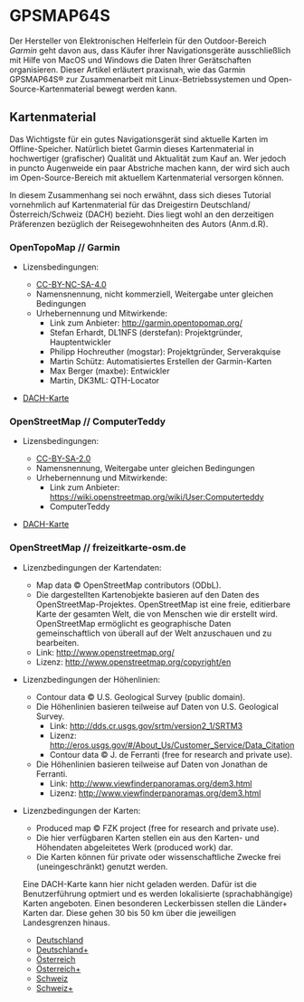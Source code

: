 # GPSMAP64S

Der Hersteller von Elektronischen Helferlein für den Outdoor-Bereich _Garmin_ geht davon aus,
dass Käufer ihrer Navigationsgeräte ausschließlich mit Hilfe von MacOS und Windows die Daten Ihrer Gerätschaften organisieren.
Dieser Artikel erläutert praxisnah,
wie das Garmin GPSMAP64S® zur Zusammenarbeit mit Linux-Betriebssystemen und Open-Source-Kartenmaterial bewegt werden kann.

## Kartenmaterial

Das Wichtigste für ein gutes Navigationsgerät sind aktuelle Karten im Offline-Speicher.
Natürlich bietet Garmin dieses Kartenmaterial in hochwertiger (grafischer) Qualität und Aktualität zum Kauf an.
Wer jedoch in puncto Augenweide ein paar Abstriche machen kann,
der wird sich auch im Open-Source-Bereich mit aktuellem Kartenmaterial versorgen können.

In diesem Zusammenhang sei noch erwähnt,
dass sich dieses Tutorial vornehmlich auf Kartenmaterial für das Dreigestirn Deutschland/Österreich/Schweiz (DACH) bezieht.
Dies liegt wohl an den derzeitigen Präferenzen bezüglich der Reisegewohnheiten des Autors (Anm.d.R).

### OpenTopoMap // Garmin

* Lizensbedingungen:
  * [CC-BY-NC-SA-4.0](http://creativecommons.org/licenses/by-nc-sa/4.0/)
  * Namensnennung, nicht kommerziell, Weitergabe unter gleichen Bedingungen
  * Urhebernennung und Mitwirkende:
    * Link zum Anbieter: http://garmin.opentopomap.org/
    * Stefan Erhardt, DL1NFS (derstefan): Projektgründer, Hauptentwickler
    * Philipp Hochreuther (mogstar): Projektgründer, Serverakquise
    * Martin Schütz: Automatisiertes Erstellen der Garmin-Karten
    * Max Berger (maxbe): Entwickler
    * Martin, DK3ML: QTH-Locator
    
* [DACH-Karte](http://garmin.opentopomap.org/data/dach/dach_garmin.zip)

### OpenStreetMap // ComputerTeddy

* Lizensbedingungen:
  * [CC-BY-SA-2.0](https://creativecommons.org/licenses/by-sa/2.0/)
  * Namensnennung, Weitergabe unter gleichen Bedingungen
  * Urhebernennung und Mitwirkende:
    * Link zum Anbieter: https://wiki.openstreetmap.org/wiki/User:Computerteddy
    * ComputerTeddy

* [DACH-Karte](http://ftp5.gwdg.de/pub/misc/openstreetmap/teddynetz.de/new/dach_rout_gmapsupp.img.gz)

 
### OpenStreetMap // freizeitkarte-osm.de

* Lizenzbedingungen der Kartendaten:
  * Map data © OpenStreetMap contributors (ODbL).
  * Die dargestellten Kartenobjekte basieren auf den Daten des OpenStreetMap-Projektes. OpenStreetMap ist eine freie, editierbare Karte der gesamten Welt, die von Menschen wie dir erstellt wird. OpenStreetMap ermöglicht es geographische Daten gemeinschaftlich von überall auf der Welt anzuschauen und zu bearbeiten.
  * Link: http://www.openstreetmap.org/
  * Lizenz: http://www.openstreetmap.org/copyright/en

* Lizenzbedingungen der Höhenlinien:
  * Contour data © U.S. Geological Survey (public domain).
  * Die Höhenlinien basieren teilweise auf Daten von U.S. Geological Survey.
    * Link: http://dds.cr.usgs.gov/srtm/version2_1/SRTM3
    * Lizenz: http://eros.usgs.gov/#/About_Us/Customer_Service/Data_Citation
    * Contour data © J. de Ferranti (free for research and private use).
  * Die Höhenlinien basieren teilweise auf Daten von Jonathan de Ferranti.
    * Link: http://www.viewfinderpanoramas.org/dem3.html
    * Lizenz: http://www.viewfinderpanoramas.org/dem3.html

* Lizenzbedingungen der Karten:
  * Produced map © FZK project (free for research and private use).
  * Die hier verfügbaren Karten stellen ein aus den Karten- und Höhendaten abgeleitetes Werk (produced work) dar.
  * Die Karten können für private oder wissenschaftliche Zwecke frei (uneingeschränkt) genutzt werden.
  
  Eine DACH-Karte kann hier nicht geladen werden.
  Dafür ist die Benutzerführung optmiert und es werden lokalisierte (sprachabhängige) Karten angeboten.
  Einen besonderen Leckerbissen stellen die Länder+ Karten dar.
  Diese gehen 30 bis 50 km über die jeweiligen Landesgrenzen hinaus.
  
  * [Deutschland](http://download.freizeitkarte-osm.de/garmin/latest/DEU_de_gmapsupp.img.zip)
  * [Deutschland+](http://download.freizeitkarte-osm.de/garmin/latest/DEU+_de_gmapsupp.img.zip)
  * [Österreich](http://download.freizeitkarte-osm.de/garmin/latest/AUT_de_gmapsupp.img.zip)
  * [Österreich+](http://download.freizeitkarte-osm.de/garmin/latest/AUT+_de_gmapsupp.img.zip)
  * [Schweiz](http://download.freizeitkarte-osm.de/garmin/latest/CHE_de_gmapsupp.img.zip)
  * [Schweiz+](http://download.freizeitkarte-osm.de/garmin/latest/CHE+_de_gmapsupp.img.zip)
  


